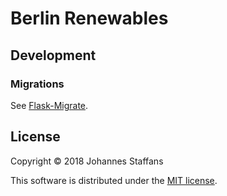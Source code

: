 Berlin Renewables
=================

## Development

### Migrations

See [Flask-Migrate](https://github.com/miguelgrinberg/Flask-Migrate). 

## License

Copyright © 2018 Johannes Staffans

This software is distributed under the [MIT license](https://opensource.org/licenses/MIT).
